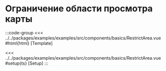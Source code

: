 # Ограничение области просмотра карты

<script lang="ts" setup>
import MapComponent from 'examples/src/components/basics/RestrictArea.vue';
</script>

<map-component/>

:::code-group
<<< ../../packages/examples/examples/src/components/basics/RestrictArea.vue#html{html} [Template]

<<< ../../packages/examples/examples/src/components/basics/RestrictArea.vue#setup{ts} [Setup]
:::
